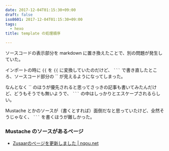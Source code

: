```yaml
---
date: 2017-12-04T01:15:30+09:00
draft: false
iso8601: 2017-12-04T01:15:30+09:00
tags:
  - hexo
title: template の処理順序

---
```


ソースコードの表示部分を markdown に置き換えたことで、別の問題が発生していた。

インポートの時に `{{` を `{{` に変換していたのだけど、 <code>&#096;&#096;&#096;</code> で書き直したところ、ソースコード部分の `` が見えるようになってしまった。

なんとなく `` のほうが優先されると思ってさっきの記事も書いてみたんだけど、どうもそうでも無いようで、 <code>&#096;&#096;&#096;</code> の中はしっかりとエスケープされるらしい。

Mustache とかのソースが（書くとすれば）面倒だなと思っていたけど、全然そうじゃなく、 <code>&#096;&#096;&#096;</code> を書くほうが難しかった。

### Mustache のソースがあるページ
- [Zusaarのページを更新しました | nqou.net](/2014/06/17/010512/)
